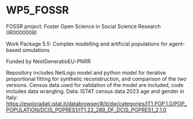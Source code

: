 # WP5_FOSSR
FOSSR project: Foster Open Science in Social Science Research (IR0000008)

Work Package 5.5: Complex modelling and artificial populations for agent-based simulations

Funded by NextGeneratioEU-PNRR

Repository includes NetLogo model and python model for iterative proportional fitting for synthetic reconstruction, and comparison of the two versions. Census data used for validation of the model are included, code includes data wrangling.
Data: ISTAT census data 2023 age and gender in Italy: https://esploradati.istat.it/databrowser/#/it/dw/categories/IT1,POP,1.0/POP_POPULATION/DCIS_POPRES1/IT1,22_289_DF_DCIS_POPRES1_2,1.0
